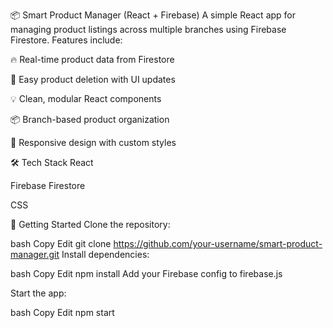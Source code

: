 📦 Smart Product Manager (React + Firebase)
A simple React app for managing product listings across multiple branches using Firebase Firestore. Features include:

🔥 Real-time product data from Firestore

🧹 Easy product deletion with UI updates

💡 Clean, modular React components

📦 Branch-based product organization

🎨 Responsive design with custom styles

🛠 Tech Stack
React

Firebase Firestore

CSS

🚀 Getting Started
Clone the repository:

bash
Copy
Edit
git clone https://github.com/your-username/smart-product-manager.git
Install dependencies:

bash
Copy
Edit
npm install
Add your Firebase config to firebase.js

Start the app:

bash
Copy
Edit
npm start
